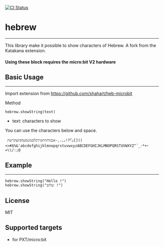 [![CI Status](https://github.com/shahart/heb-microbit/workflows/MakeCode/badge.svg)](https://github.com/shahart/heb-microbit/actions)

# hebrew
---
This library make it possible to show characters of Hebrew.
A fork from the Katakana extension.

#### Using these block requires the micro:bit V2 hardware

## Basic Usage
---
Import extension from https://github.com/shahart/heb-microbit

Method
```
hebrew.showString(text)
```

- text: characters to show

You can use the characters below and space.
```
 אבגדהוזחטיךכלםמןנסעףפץצקרשת-,.､｡!?｢｣[]()<>#$%&'abcdefghijklmnopqrstuvwxyzABCDEFGHIJKLMNOPQRSTUVWXYZ^`_･*+ｰ=\\/:;@
```

## Example
---

```
hebrew.showString("Hello !")
hebrew.showString("שלום !")
```

## License
MIT

## Supported targets

* for PXT/micro:bit
